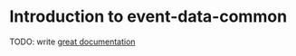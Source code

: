 # Introduction to event-data-common

TODO: write [great documentation](http://jacobian.org/writing/what-to-write/)
